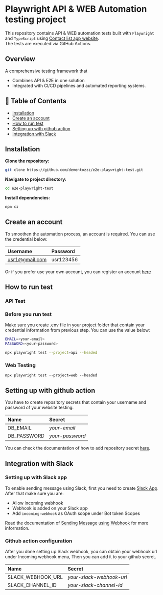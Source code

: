 # Playwright API & WEB Automation testing project

This repository contains API & WEB automation tests built with `Playwright` and `TypeScript` using [Contact list app website](https://thinking-tester-contact-list.herokuapp.com/). <br />
The tests are executed via GitHub Actions.

## Overview

A comprehensive testing framework that
- Combines API & E2E in one solution
- Integrated with CI/CD pipelines and automated reporting systems.

## :pushpin: Table of Contents
- [Installation](#installation)
- [Create an account](#create-an-account)
- [How to run test](#how-to-run-test)
- [Setting up with github action](#setting-up-with-github-action)
- [Integration with Slack](#integration-with-slack)


## Installation

**Clone the repository:**

```bash
git clone https://github.com/dementozzz/e2e-playwright-test.git
``` 

**Navigate to project directory:**

```bash
cd e2e-playwright-test
```

**Install dependencies:**

```bash
npm ci
```

## Create an account

To smoothen the automation process, an account is required. You can use the credential below:

| Username | Password |
|:----------|:----------|
| usr1@gmail.com | usr123456 |

 Or if you prefer use your own account, you can register an account [here](https://thinking-tester-contact-list.herokuapp.com/addUser)
 
## How to run test

### API Test

### Before you run test

Make sure you create .env file in your project folder that contain your credential information from previous step. You can use the value below:

```bash
EMAIL=<your-email>
PASSWORD=<your-password>
```

```bash
npx playwright test --project=api --headed
```

### Web Testing

```
npx playwright test --project=web --headed
```

## Setting up with github action

You have to create repository secrets that contain your username and password of your website testing.

| Name | Secret |
|:----------|:----------|
| DB_EMAIL | *your-email* |
| DB_PASSWORD | *your-password* |

You can check the documentation of how to add repository secret [here](https://docs.github.com/en/actions/security-for-github-actions/security-guides/using-secrets-in-github-actions).

## Integration with Slack

### Setting up with Slack app

To enable sending message using Slack, first you need to create [Slack App](https://api.slack.com/apps). After that make sure you are:

- Allow Incoming webhook
- Webhook is added on your Slack app
- Add `incoming-webhook` as OAuth scope under Bot token Scopes

Read the documentation of [Sending Message using Webhook](https://api.slack.com/messaging/webhooks) for more information.

### Github action configuration

After you done setting up Slack webhook, you can obtain your webhook url under Incoming webhook menu, Then you can add it to your github secret. 

| Name | Secret |
|:----------|:----------|
| SLACK_WEBHOOK_URL | *your-slack-webhook-url* |
| SLACK_CHANNEL_ID | *your-slack-channel-id* |